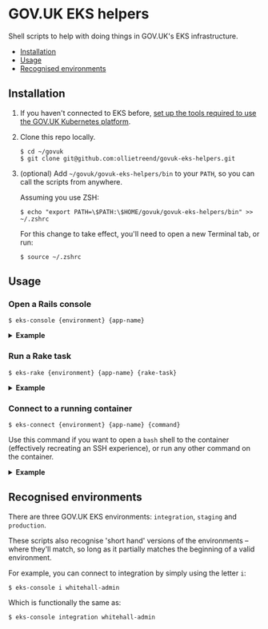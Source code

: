 # GOV.UK EKS helpers

Shell scripts to help with doing things in GOV.UK's EKS infrastructure.

- [Installation](#installation)
- [Usage](#usage)
- [Recognised environments](#recognised-environments)

## Installation

1. If you haven't connected to EKS before, [set up the tools required to use the GOV.UK Kubernetes platform](https://govuk-k8s-user-docs.publishing.service.gov.uk/get-started/set-up-tools/).

2. Clone this repo locally.

    ```
    $ cd ~/govuk
    $ git clone git@github.com:ollietreend/govuk-eks-helpers.git
    ```

3. (optional) Add `~/govuk/govuk-eks-helpers/bin` to your `PATH`, so you can call the scripts from anywhere.

    Assuming you use ZSH:

    ```
    $ echo "export PATH=\$PATH:\$HOME/govuk/govuk-eks-helpers/bin" >> ~/.zshrc
    ```

    For this change to take effect, you'll need to open a new Terminal tab, or run:

    ```
    $ source ~/.zshrc
    ```

## Usage

### Open a Rails console

```
$ eks-console {environment} {app-name}
```

<details>
<summary><strong>Example</strong></summary>
<blockquote>

Open a Rails consosle on Whitehall in integration:

```
$ eks-console integration whitehall-admin
```

</blockquote>
</details>

### Run a Rake task

```
$ eks-rake {environment} {app-name} {rake-task}
```

<details>
<summary><strong>Example</strong></summary>
<blockquote>

Run a reslugging Rake task on Whitehall in integration:

```
$ eks-rake integration whitehall-admin reslug:person[old-slug,new-slug]
```

Get a list of available Rake tasks:

```
$ eks-rake integration whitehall-admin -T
```

</blockquote>
</details>

### Connect to a running container

```
$ eks-connect {environment} {app-name} {command}
```

Use this command if you want to open a `bash` shell to the container (effectively recreating an SSH experience), or run any other command on the container.

<details>
<summary><strong>Example</strong></summary>
<blockquote>

Open a `bash` shell on Whitehall in integration:

```
$ eks-connect integration whitehall-admin bash
```

Commands that contain spaces need to be wrapped in quote marks. For example:

```
$ eks-connect integration whitehall-admin "ls -lh"
```

</blockquote>
</details>

## Recognised environments

There are three GOV.UK EKS environments: `integration`, `staging` and `production`.

These scripts also recognise 'short hand' versions of the environments – where they'll match, so long as it partially matches the beginning of a valid environment.

For example, you can connect to integration by simply using the letter `i`:

```
$ eks-console i whitehall-admin
```

Which is functionally the same as:

```
$ eks-console integration whitehall-admin
```
